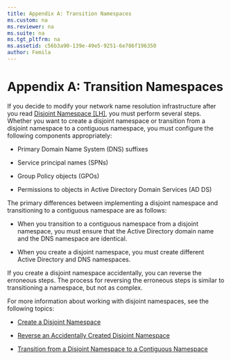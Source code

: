 ```yaml
---
title: Appendix A: Transition Namespaces
ms.custom: na
ms.reviewer: na
ms.suite: na
ms.tgt_pltfrm: na
ms.assetid: c56b3a90-139e-49e5-9251-6e786f196350
author: Femila
---
```

# Appendix A: Transition Namespaces
If you decide to modify your network name resolution infrastructure after you read [Disjoint Namespace \[LH\]](assetId:///9b519506-a37f-4810-b0c5-4bb151f553c0), you must perform several steps. Whether you want to create a disjoint namespace or transition from a disjoint namespace to a contiguous namespace, you must configure the following components appropriately:  
  
-   Primary Domain Name System \(DNS\) suffixes  
  
-   Service principal names \(SPNs\)  
  
-   Group Policy objects \(GPOs\)  
  
-   Permissions to objects in Active Directory Domain Services \(AD DS\)  
  
The primary differences between implementing a disjoint namespace and transitioning to a contiguous namespace are as follows:  
  
-   When you transition to a contiguous namespace from a disjoint namespace, you must ensure that the Active Directory domain name and the DNS namespace are identical.  
  
-   When you create a disjoint namespace, you must create different Active Directory and DNS namespaces.  
  
If you create a disjoint namespace accidentally, you can reverse the erroneous steps. The process for reversing the erroneous steps is similar to transitioning a namespace, but not as complex.  
  
For more information about working with disjoint namespaces, see the following topics:  
  
-   [Create a Disjoint Namespace](../Topic/Create-a-Disjoint-Namespace.md)  
  
-   [Reverse an Accidentally Created Disjoint Namespace](../Topic/Reverse-an-Accidentally-Created-Disjoint-Namespace.md)  
  
-   [Transition from a Disjoint Namespace to a Contiguous Namespace](../Topic/Transition-from-a-Disjoint-Namespace-to-a-Contiguous-Namespace.md)  
  
